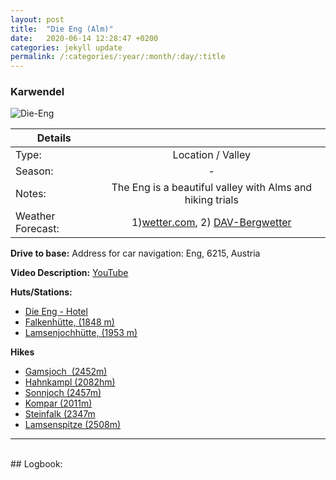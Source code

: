 ```yaml
---
layout: post
title:  "Die Eng (Alm)"
date:   2020-06-14 12:28:47 +0200
categories: jekyll update
permalink: /:categories/:year/:month/:day/:title
---
```

### Karwendel
![Die-Eng](/hikingblog.github.io/assets/img/hiking/Eng-1.jp2)



| Details       |               |
| ------------- |:-------------:|
| Type:         | Location / Valley      |
| Season:       |  -            |
| Notes:        | The Eng is a beautiful valley with Alms and hiking trials|
| Weather Forecast:   | 1)[wetter.com](https://www.wetter.com/oesterreich/hinterriss/ATAT30004002.html),  2) [DAV-Bergwetter](https://www.alpenverein.de/DAV-Services/Bergwetter/Allgaeu-Karwendel-Ammergau-Zugspitze-Arlberg)|



**Drive to base:**
Address for car navigation:  Eng, 6215, Austria

**Video Description:** [YouTube](https://www.youtube.com/watch?v=sh6IT3gbab4&t=7s)

**Huts/Stations:**
- [Die Eng - Hotel](https://www.eng.at)
- [Falkenhütte, (1848 m)](https://www.alpenverein.de/DAV-Services/Huettensuche/Falkenhuette/6938561)
- [Lamsenjochhütte, (1953 m)](https://www.alpenverein.de/DAV-Services/Huettensuche/Lamsenjochhuette/6938631)


**Hikes**
- [Gamsjoch  (2452m)](https://www.bergtour-online.de/bergtouren/bergwanderungen/schwer/wanderung-gamsjoch/)
- [Hahnkampl (2082hm)](https://www.bergtour-online.de/bergtouren/bergwanderungen/mittel/hahnkampl/)
- [Sonnjoch (2457m)](https://www.bergtour-online.de/bergtouren/bergwanderungen/mittel/sonnjoch/)
- [Kompar (2011m)](https://www.bergtour-online.de/bergtouren/bergwanderungen/mittel/kompar/)
- [Steinfalk (2347m](https://www.bergtour-online.de/bergtouren/bergwanderungen/schwer/steinfalk/)
- [Lamsenspitze (2508m)](https://www.bergtour-online.de/bergtouren/bergwanderungen/schwer/lamsenspitze/)


-------
<br>
## Logbook:
